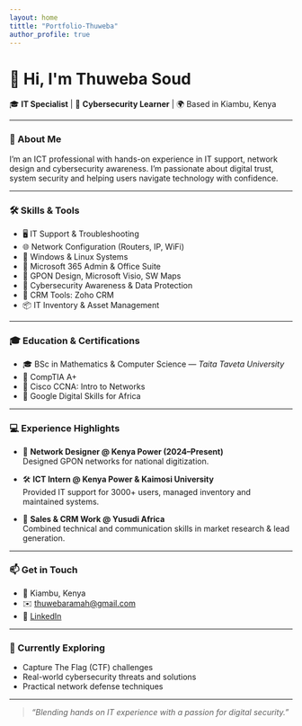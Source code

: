 ```yaml
---
layout: home
tittle: "Portfolio-Thuweba"
author_profile: true
---
```


# 👋 Hi, I'm Thuweba Soud

🎓 **IT Specialist** | 🔐 **Cybersecurity Learner** | 🌍 Based in Kiambu, Kenya

---

### 💼 About Me

I’m an ICT professional with hands-on experience in IT support, network design and cybersecurity awareness. I’m passionate about digital trust, system security and helping users navigate technology with confidence.

---

### 🛠️ Skills & Tools

- 🖥️ IT Support & Troubleshooting  
- 🌐 Network Configuration (Routers, IP, WiFi)  
- 💽 Windows & Linux Systems  
- 🧰 Microsoft 365 Admin & Office Suite  
- 📡 GPON Design, Microsoft Visio, SW Maps  
- 🔐 Cybersecurity Awareness & Data Protection  
- 💼 CRM Tools: Zoho CRM  
- 📦 IT Inventory & Asset Management  

---

### 🎓 Education & Certifications

- 🎓 BSc in Mathematics & Computer Science — *Taita Taveta University*  
- 📜 CompTIA A+  
- 📜 Cisco CCNA: Intro to Networks  
- 📜 Google Digital Skills for Africa  

---

### 💻 Experience Highlights

- 🧭 **Network Designer @ Kenya Power (2024–Present)**  
  Designed GPON networks for national digitization.

- 🛠️ **ICT Intern @ Kenya Power & Kaimosi University**  
  Provided IT support for 3000+ users, managed inventory and maintained systems.

- 🧪 **Sales & CRM Work @ Yusudi Africa**  
  Combined technical and communication skills in market research & lead generation.

---

### 📫 Get in Touch

- 📍 Kiambu, Kenya  
- ✉️ [thuwebaramah@gmail.com](mailto:thuwebaramah@gmail.com)  
- 🔗 [LinkedIn](https://linkedin.com/in/thuwebaramah)

---

### 🔭 Currently Exploring

- Capture The Flag (CTF) challenges  
- Real-world cybersecurity threats and solutions  
- Practical network defense techniques

---

> *“Blending hands on IT experience with a passion for digital security.”*
